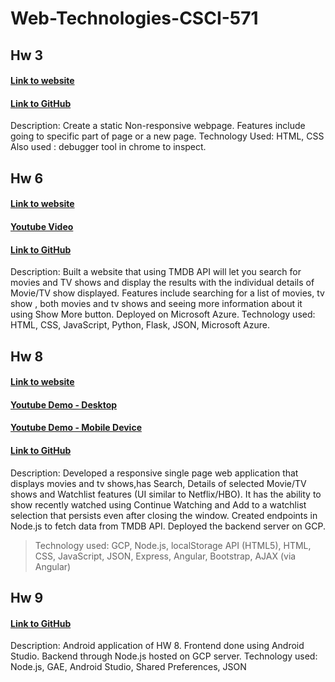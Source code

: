 # Web-Technologies-CSCI-571

## Hw 3
#### [Link to website](https://priya007007.github.io/Web-Technologies-CSCI-571/HW%203/index.html)
#### [Link to GitHub](https://github.com/priya007007/Web-Technologies-CSCI-571)

Description: Create a static Non-responsive webpage. Features include going to specific part of page or a new page.
Technology Used: HTML, CSS
Also used : debugger tool in chrome to inspect. 

## Hw 6
#### [Link to website](https://hw6rengapriyafinalhwp.azurewebsites.net/)
#### [Youtube Video](https://www.youtube.com/watch?v=gfYvaNHENBk)
#### [Link to GitHub](https://github.com/priya007007/Movie_TV_Search_Website)

Description: Built a website that using TMDB API will let you search for movies and TV shows and display the results with the individual details of Movie/TV show displayed. Features include searching for a list of movies, tv show , both movies and tv shows and seeing more information about it using Show More button.
Deployed on Microsoft Azure.
Technology used: HTML, CSS, JavaScript, Python, Flask, JSON, Microsoft Azure.



## Hw 8
#### [Link to website](https://hw8gcptrialco.wl.r.appspot.com/)
#### [Youtube Demo - Desktop ](https://www.youtube.com/watch?v=2qgNCl3oncc)
#### [Youtube Demo - Mobile Device](https://www.youtube.com/watch?v=hqBSRjBo5Vs)
#### [Link to GitHub](https://github.com/priya007007/Node.js-and-Angular-Web-Application)

Description: Developed a responsive single page web application that displays movies and tv shows,has Search, Details of selected Movie/TV shows and Watchlist features (UI similar to Netflix/HBO). It has the ability to show recently watched using Continue Watching and Add to a watchlist selection that persists even after closing the window. 
Created endpoints in Node.js to fetch data from TMDB API.
Deployed the backend server on GCP.
> Technology used: GCP, Node.js, localStorage API (HTML5), HTML, CSS, JavaScript, JSON, Express, Angular, Bootstrap, AJAX (via Angular)

## Hw 9 
#### [Link to GitHub](https://github.com/priya007007/Movies-TV-Android-Application)
Description: Android application of HW 8. Frontend done using Android Studio. Backend through Node.js hosted on GCP server. 
Technology used: Node.js, GAE, Android Studio, Shared Preferences, JSON

